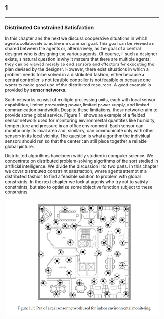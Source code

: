 ## **1**
---
### **Distributed Constrained Satisfaction**

In this chapter and the next we discuss cooperative situations in which agents collaborate to achieve a common goal.
This goal can be viewed as shared between the agents or, alternatively, as the goal of a central designer who is
designing the various agents. Of course, if such a designer exists, a natural question is why it matters that there
are multiple agents; they can be viewed merely as end sensors and effectors for executing the plan devised by the 
designer. However, there exist situations in which a problem needs to be solved in a distributed fashion, either
because a central controller is not feasible controller is not feasible or because one wants to make good use of the 
distributed resources. A good example is provided by **sensor networks**. 

Such networks consist of multiple processing units, each with local sensor capabilities, limited processing power, 
limited power supply, and limited communication bandwidth. Despite these limitations, these networks aim to provide
some global service. Figure 1.1 shows an example of a fielded sensor network used for monitoring environmental quantities
like humidity, temperature and pressure in an office environment. Each sensor can monitor only its local area and, similarly,
can communicate only with other sensors in its local vicinity. The question is what algorithm the individual sensors should run so that the center can still piece together a reliable global picture.

Distributed algorithms have been widely studied in computer science. We concentrate on distributed problem-solving algorithms of the sort studied in artificial intelligence. We divide the discussion into two parts. In this chapter we cover distributed constraint satisfaction, where agents attempt in a distributed fashion to find a feasible solution to problem with global constraints. In the next chapter we look at agents who try not to satisfy constraints, but also to optimize some objective function subject to these constraints.

![alt text](scripts/Figure_1_1.png)